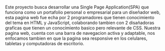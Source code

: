 Este proyecto busca desarrollar una Single Page Application(SPA) que funciona como un portafolio personal o empresarial para un diseñador web, 
esta pagina web fue echa por 2 programadores que tienen conocimiento del tema en HTML y JavaScript, colaborando tambien con 2 disañadoras graficas que tienen un conocimiento basico pero relevante de CSS.
Nuestra pagina web, cuenta con una barra de navegacion activa y adaptable, nos enfocamos tambien en que la pagina sea responsive en los celulares, tabletas y computadoras de escritorio. 
